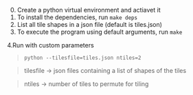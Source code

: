 0. Create a python virtual environment and actiavet it
1. To install the dependencies, run `make deps`
2. List all tile shapes in a json file (default is tiles.json)
3. To execute the program using default arguments, run `make`

4.Run with custom parameters

> `python --tilesfile=tiles.json ntiles=2`

> tilesfile -> json files containing a list of shapes of the tiles

> ntiles -> number of tiles to permute for tiling



